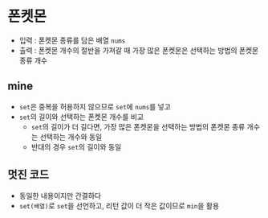 # 폰켓몬
* 입력 : 폰켓몬 종류를 담은 배열 `nums`
* 출력 : 폰켓몬 개수의 절반을 가져갈 때 가장 많은 폰켓몬은 선택하는 방법의 폰켓몬 종류 개수

## mine
* `set`은 중복을 허용하지 않으므로 `set`에 `nums`를 넣고
* `set`의 길이와 선택하는 폰켓몬 개수를 비교
    - `set`의 길이가 더 길다면, 가장 많은 폰켓몬을 선택하는 방법의 폰켓몬 종류 개수는 선택하는 개수와 동일
    - 반대의 경우 `set`의 길이와 동일

## 멋진 코드
* 동일한 내용이지만 간결하다
* `set(배열)`로 `set`을 선언하고, 리턴 값이 더 작은 값이므로 `min`을 활용